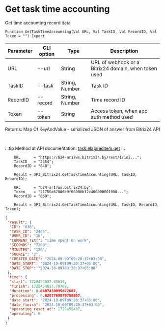 ﻿---
sidebar_position: 4
---

# Get task time accounting
 Get time accounting record data



`Function GetTaskTimeAccounting(Val URL, Val TaskID, Val RecordID, Val Token = "") Export`

  | Parameter | CLI option | Type | Description |
  |-|-|-|-|
  | URL | --url | String | URL of webhook or a Bitrix24 domain, when token used |
  | TaskID | --task | String, Number | Task ID |
  | RecordID | --record | String, Number | Time record ID |
  | Token | --token | String | Access token, when app auth method used |

  
  Returns:  Map Of KeyAndValue - serialized JSON of answer from Bitrix24 API

<br/>

:::tip
Method at API documentation: [task.elapseditem.get](https://dev.1c-bitrix.ru/rest_help/tasks/task/elapseditem/get.php)
:::
<br/>


```bsl title="Code example"
    URL      = "https://b24-ar17wx.bitrix24.by/rest/1/1o2...";
    TaskID   = "2454";
    RecordID = "848";

    Result = OPI_Bitrix24.GetTaskTimeAccounting(URL, TaskID, RecordID);

    URL      = "b24-ar17wx.bitrix24.by";
    Token    = "21750a67006e9f06006b12e400000001000...";
    RecordID = "850";

    Result = OPI_Bitrix24.GetTaskTimeAccounting(URL, TaskID, RecordID, Token);
```
 



```json title="Result"
{
 "result": {
  "ID": "830",
  "TASK_ID": "2404",
  "USER_ID": "10",
  "COMMENT_TEXT": "Time spent on work",
  "SECONDS": "7200",
  "MINUTES": "120",
  "SOURCE": "2",
  "CREATED_DATE": "2024-09-09T09:20:37+03:00",
  "DATE_START": "2024-10-09T09:20:37+03:00",
  "DATE_STOP": "2024-10-09T09:20:37+03:00"
 },
 "time": {
  "start": 1728454837.65834,
  "finish": 1728454837.70708,
  "duration": 0.0487430095672607,
  "processing": 0.0207769870758057,
  "date_start": "2024-10-09T09:20:37+03:00",
  "date_finish": "2024-10-09T09:20:37+03:00",
  "operating_reset_at": 1728455437,
  "operating": 0
 }
}
```
